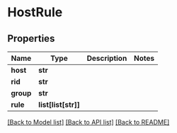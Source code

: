 # HostRule

## Properties
Name | Type | Description | Notes
------------ | ------------- | ------------- | -------------
**host** | **str** |  | 
**rid** | **str** |  | 
**group** | **str** |  | 
**rule** | **list[list[str]]** |  | 

[[Back to Model list]](../README.md#documentation-for-models) [[Back to API list]](../README.md#documentation-for-api-endpoints) [[Back to README]](../README.md)

